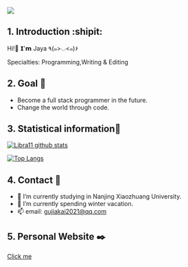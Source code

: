 <a href="https://github.com/Jaya0455">
  <img src="https://img.shields.io/badge/-@Jaya0455-%23181717?style=flat-square&amp;logo=github" style="max-width: 100%;">
</a>

<br/>
  
## 1. Introduction :shipit: 
  
Hi!👋 𝗜'𝗺 Jaya ٩(๑>◡<๑)۶

Specialties: Programming,Writing & Editing

## 2. Goal :triangular_flag_on_post:

- Become a full stack programmer in the future.
- Change the world through code.

## 3. Statistical information:scroll:
[![Libra11 github stats](https://github-readme-stats.vercel.app/api?username=Jaya0455&count_private=true&show_icons=true&theme=radical)](https://github.com/Jaya0455)

[![Top Langs](https://github-readme-stats.vercel.app/api/top-langs/?username=Jaya0455&theme=radical)](https://github.com/Jaya0455)


## 4. Contact :email:
- 🔭 I’m currently studying in Nanjing Xiaozhuang University.
- 🌱 I’m currently spending winter vacation.
- 📫 email: gujiakai2021@qq.com

## 5. Personal Website ✒️
[Click me](https://www.gujiakai.top)


